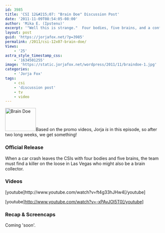 ```yaml
---
id: 3985
title: 'CSI 12&#215;07: "Brain Doe" Discussion Post'
date: '2011-11-09T08:54:05-08:00'
author: 'Mika E. (Ipstenu)'
excerpt: '"Well this is strange."  Four bodies, five brains, and a confusing case on tonight''s CSI.'
layout: post
guid: 'https://jorjafox.net/?p=3985'
permalink: /2011/csi-12x07-brain-doe/
Views:
    - '25'
astra_style_timestamp_css:
    - '1634501255'
image: 'https://static.jorjafox.net/wordpress/2011/11/braindoe-1.jpg'
categories:
    - 'Jorja Fox'
tags:
    - csi
    - 'discussion post'
    - tv
    - video
---
```


<img class="alignleft size-thumbnail wp-image-3994" title="Brain Doe" src="//static.jorjafox.net/wordpress/2011/11/braindoe-1-210x140.jpg" alt="Brain Doe" width="100" height="75" />Based on the promo videos, Jorja <em>is</em> in this episode, so after two long weeks, we get something!
<h3>Official Release</h3>
When a car crash leaves the CSIs with four bodies and five brains, the team must find a killer on the loose in Las Vegas who might also be a brain collector.
<h3>Videos</h3>
[youtube]http://www.youtube.com/watch?v=ft4g33hJHw4[/youtube]

[youtube]http://www.youtube.com/watch?v=-xPAvJOl5T0[/youtube]
<h3>Recap &amp; Screencaps</h3>
Coming 'soon'.

